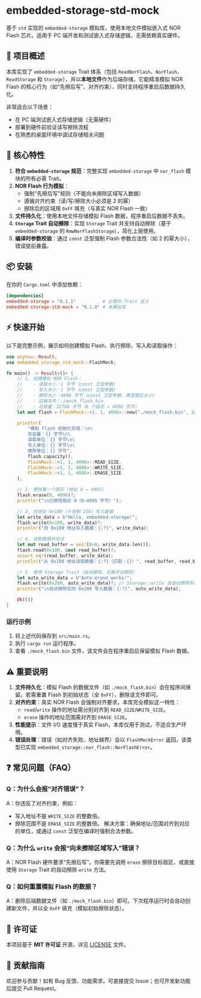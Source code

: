 # embedded-storage-std-mock

基于 `std` 实现的 `embedded-storage` 模拟库，使用本地文件模拟嵌入式 NOR Flash 芯片。适用于 PC 端开发和测试嵌入式存储逻辑，无需依赖真实硬件。


## 🌟 项目概述
本库实现了 `embedded-storage` Trait 体系（包括 `ReadNorFlash`、`NorFlash`、`ReadStorage` 和 `Storage`），并以**本地文件**作为后端存储。它能精准模拟 NOR Flash 的核心行为（如“先擦后写”、对齐约束），同时支持程序重启后数据持久化。

非常适合以下场景：
- 在 PC 端测试嵌入式存储逻辑（无需硬件）
- 部署到硬件前验证读写擦除流程
- 在熟悉的桌面环境中调试存储相关问题


## 🚀 核心特性
1. **符合 `embedded-storage` 规范**：完整实现 `embedded-storage` 中 `nor_flash` 模块的所有必需 Trait。
2. **NOR Flash 行为模拟**：
   - 强制“先擦后写”规则（不能向未擦除区域写入数据）
   - 遵循对齐约束（读/写/擦除大小必须是 2 的幂）
   - 擦除后的区域用 `0xFF` 填充（与真实 NOR Flash 一致）
3. **文件持久化**：使用本地文件存储模拟 Flash 数据，程序重启后数据不丢失。
4. **`Storage` Trait 自动擦除**：实现 `Storage` Trait 并支持自动擦除（基于 `embedded-storage` 的 `RmwNorFlashStorage`），简化上层使用。
5. **编译时参数校验**：通过 `const` 泛型强制 Flash 参数合法性（如 2 的幂大小），错误提前暴露。


## 📦 安装
在你的 `Cargo.toml` 中添加依赖：
```toml
[dependencies]
embedded-storage = "0.1.1"          # 必需的 Trait 定义
embedded-storage-std-mock = "0.1.0" # 本模拟库
```


## ⚡ 快速开始
以下是完整示例，展示如何创建模拟 Flash、执行擦除、写入和读取操作：

```rust
use anyhow::Result;
use embedded_storage_std_mock::FlashMock;

fn main() -> Result<()> {
    // 1. 创建模拟 NOR Flash：
    //    - 读取大小：1 字节（const 泛型参数）
    //    - 写入大小：1 字节（const 泛型参数）
    //    - 擦除大小：4096 字节（const 泛型参数，典型扇区大小）
    //    - 后端文件：./mock_flash.bin
    //    - 总容量：32768 字节（8 个扇区 × 4096 字节）
    let mut flash = FlashMock::<1, 1, 4096>::new("./mock_flash.bin", 32768)?;

    println!(
        "模拟 Flash 初始化完成：\n\
        总容量：{} 字节\n\
        读取单位：{} 字节\n\
        写入单位：{} 字节\n\
        擦除单位：{} 字节",
        flash.capacity(),
        FlashMock::<1, 1, 4096>::READ_SIZE,
        FlashMock::<1, 1, 4096>::WRITE_SIZE,
        FlashMock::<1, 1, 4096>::ERASE_SIZE
    );

    // 2. 擦除第一个扇区（地址 0 → 4095）
    flash.erase(0, 4096)?;
    println!("\n已擦除扇区 0（0–4095 字节）");

    // 3. 向地址 0x100（十进制 256）写入数据
    let write_data = b"Hello, embedded-storage!";
    flash.write(0x100, write_data)?;
    println!("向 0x100 地址写入数据：{:?}", write_data);

    // 4. 读取数据并验证
    let mut read_buffer = vec![0u8; write_data.len()];
    flash.read(0x100, &mut read_buffer)?;
    assert_eq!(read_buffer, write_data);
    println!("从 0x100 地址读取数据：{:?}（匹配：{}）", read_buffer, read_buffer == write_data);

    // 5. 使用 Storage Trait（自动擦除，无需手动擦除）
    let auto_write_data = b"Auto-erase works!";
    flash.write(0x200, auto_write_data)?; // Storage::write 会自动擦除所需扇区
    println!("\n自动擦除后向 0x200 写入数据：{:?}", auto_write_data);

    Ok(())
}
```

### 运行示例
1. 将上述代码保存到 `src/main.rs`。
2. 执行 `cargo run` 运行程序。
3. 查看 `./mock_flash.bin` 文件，该文件会在程序重启后保留模拟 Flash 数据。


## ⚠️ 重要说明
1. **文件持久化**：模拟 Flash 的数据文件（如 `./mock_flash.bin`）会在程序间保留。若需重置 Flash 到初始状态（全 `0xFF`），删除该文件即可。
2. **对齐约束**：真实 NOR Flash 会强制对齐要求，本库完全模拟这一特性：
   - `read`/`write` 操作的地址需分别对齐到 `READ_SIZE`/`WRITE_SIZE`。
   - `erase` 操作的地址范围需对齐到 `ERASE_SIZE`。
3. **性能提示**：文件 I/O 速度慢于真实 Flash，本库仅用于测试，不适合生产环境。
4. **错误处理**：错误（如对齐失败、地址越界）会以 `FlashMockError` 返回，该类型已实现 `embedded_storage::nor_flash::NorFlashError`。


## ❓ 常见问题（FAQ）

### Q：为什么会报“对齐错误”？
A：你违反了对齐约束，例如：
- 写入地址不是 `WRITE_SIZE` 的整数倍。
- 擦除范围不是 `ERASE_SIZE` 的整数倍。
解决方案：确保地址/范围对齐到对应的单位，或通过 `const` 泛型在编译时强制合法参数。


### Q：为什么 `write` 会报“向未擦除区域写入”错误？
A：NOR Flash 硬件要求“先擦后写”。你需要先调用 `erase` 擦除目标扇区，或直接使用 `Storage` Trait 的自动擦除 `write` 方法。


### Q：如何重置模拟 Flash 的数据？
A：删除后端数据文件（如 `./mock_flash.bin`）即可。下次程序运行时会自动创建新文件，并以全 `0xFF` 填充（模拟初始擦除状态）。


## 📄 许可证
本项目基于 **MIT 许可证** 开源，详见 [LICENSE](LICENSE) 文件。


## 🤝 贡献指南
欢迎参与贡献！如有 Bug 反馈、功能需求，可直接提交 Issue；也可开发新功能后提交 Pull Request。